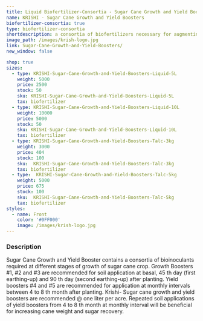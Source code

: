 ```yaml
---
title: Liquid Biofertilizer-Consortia - Sugar Cane Growth and Yield Boosters
name: KRISHI - Sugar Cane Growth and Yield Boosters
biofertilizer-consortia: true
type: biofertilizer-consortia
shortdescription: a consortia of biofertilizers necessary for augmenting vegetative growth of mulberry
image_path: /images/krish-logo.jpg
link: Sugar-Cane-Growth-and-Yield-Boosters/
new_window: false

shop: true
sizes:
  - type: KRISHI-Sugar-Cane-Growth-and-Yield-Boosters-Liquid-5L
    weight: 5000
    price: 2500
    stock: 50
    sku: KRISHI-Sugar-Cane-Growth-and-Yield-Boosters-Liquid-5L
    tax: biofertilizer
  - type: KRISHI-Sugar-Cane-Growth-and-Yield-Boosters-Liquid-10L
    weight: 10000
    price: 5000
    stock: 50
    sku: KRISHI-Sugar-Cane-Growth-and-Yield-Boosters-Liquid-10L
    tax: biofertilizer
  - type: KRISHI-Sugar-Cane-Growth-and-Yield-Boosters-Talc-3kg
    weight: 3000
    price: 404
    stock: 100
    sku:  KRISHI-Sugar-Cane-Growth-and-Yield-Boosters-Talc-3kg
    tax: biofertilizer
  - type:  KRISHI-Sugar-Cane-Growth-and-Yield-Boosters-Talc-5kg
    weight: 5000
    price: 675
    stock: 100
    sku:  KRISHI-Sugar-Cane-Growth-and-Yield-Boosters-Talc-5kg
    tax: biofertilizer
styles:
  - name: Front
    color: '#0FF000'
    image: /images/krish-logo.jpg
---
```

### Description
Sugar Cane Growth and Yield Booster contains a consortia of bioinoculants required at different stages of growth of sugar cane crop. Growth Boosters #1, #2 and #3 are recommended for soil application at basal, 45 th day (first earthing-up) and 90 th day (second earthing-up) after planting. Yield boosters #4 and #5 are recommended for application at monthly intervals between 4 to 8 th month after planting. Krishi- Sugar cane growth and yield boosters are recommended @ one liter per acre. Repeated soil applications of yield boosters from 4 to 8 th month at monthly interval will be beneficial for increasing cane weight and sugar recovery.
